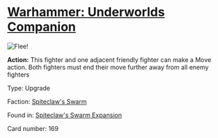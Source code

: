 # [Warhammer: Underworlds Companion](https://guidokessels.github.io/wh-underworlds)

  

![Flee!](https://warhammerunderworlds.com/wp-content/uploads/sites/6/2018/02/169_ENG.png)

<b>Action:</b> This fighter and one adjacent friendly fighter can make a Move action. Both fighters must end their move further away from all enemy fighters

Type: Upgrade

Faction: [Spiteclaw's Swarm](https://guidokessels.github.io/wh-underworlds/factions/spiteclaws-swarm)

Found in: [Spiteclaw's Swarm Expansion](https://guidokessels.github.io/wh-underworlds/locations/spiteclaws-swarm-expansion)

Card number: 169
